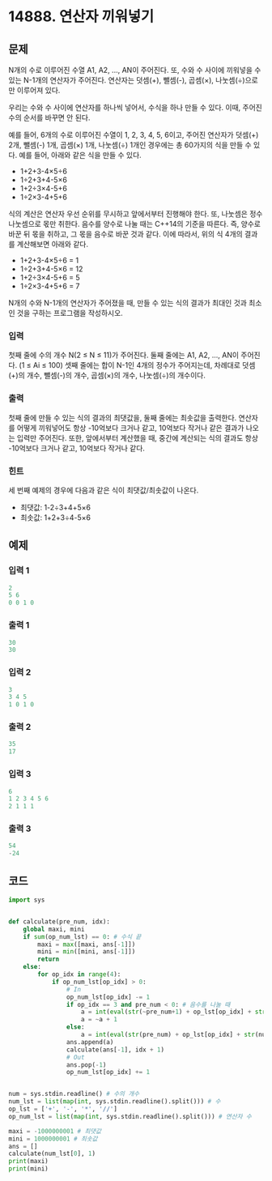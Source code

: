 #  14888. 연산자 끼워넣기

## 문제

N개의 수로 이루어진 수열 A1, A2, ..., AN이 주어진다. 또, 수와 수 사이에 끼워넣을 수 있는 N-1개의 연산자가 주어진다. 연산자는 덧셈(\+), 뺄셈(\-), 곱셈(×), 나눗셈(÷)으로만 이루어져 있다.

우리는 수와 수 사이에 연산자를 하나씩 넣어서, 수식을 하나 만들 수 있다. 이때, 주어진 수의 순서를 바꾸면 안 된다.

예를 들어, 6개의 수로 이루어진 수열이 1, 2, 3, 4, 5, 6이고, 주어진 연산자가 덧셈(\+) 2개, 뺄셈(\-) 1개, 곱셈(×) 1개, 나눗셈(÷) 1개인 경우에는 총 60가지의 식을 만들 수 있다. 예를 들어, 아래와 같은 식을 만들 수 있다.

- 1+2+3-4×5÷6
- 1÷2+3+4-5×6
- 1+2÷3×4-5+6
- 1÷2×3-4+5+6

식의 계산은 연산자 우선 순위를 무시하고 앞에서부터 진행해야 한다. 또, 나눗셈은 정수 나눗셈으로 몫만 취한다. 음수를 양수로 나눌 때는 C\+\+14의 기준을 따른다. 즉, 양수로 바꾼 뒤 몫을 취하고, 그 몫을 음수로 바꾼 것과 같다. 이에 따라서, 위의 식 4개의 결과를 계산해보면 아래와 같다.

- 1+2+3-4×5÷6 = 1
- 1÷2+3+4-5×6 = 12
- 1+2÷3×4-5+6 = 5
- 1÷2×3-4+5+6 = 7

N개의 수와 N-1개의 연산자가 주어졌을 때, 만들 수 있는 식의 결과가 최대인 것과 최소인 것을 구하는 프로그램을 작성하시오.



### 입력

첫째 줄에 수의 개수 N(2 ≤ N ≤ 11)가 주어진다. 둘째 줄에는 A1, A2, ..., AN이 주어진다. (1 ≤ Ai ≤ 100) 셋째 줄에는 합이 N\-1인 4개의 정수가 주어지는데, 차례대로 덧셈(\+)의 개수, 뺄셈(\-)의 개수, 곱셈(×)의 개수, 나눗셈(÷)의 개수이다. 

### 출력

첫째 줄에 만들 수 있는 식의 결과의 최댓값을, 둘째 줄에는 최솟값을 출력한다. 연산자를 어떻게 끼워넣어도 항상 \-10억보다 크거나 같고, 10억보다 작거나 같은 결과가 나오는 입력만 주어진다. 또한, 앞에서부터 계산했을 때, 중간에 계산되는 식의 결과도 항상 \-10억보다 크거나 같고, 10억보다 작거나 같다.



### 힌트

세 번째 예제의 경우에 다음과 같은 식이 최댓값/최솟값이 나온다.

- 최댓값: 1\-2÷3+4+5×6
- 최솟값: 1+2+3÷4\-5×6



## 예제

### 입력 1

```python
2
5 6
0 0 1 0
```



### 출력 1

```python
30
30
```



### 입력 2

```python
3
3 4 5
1 0 1 0
```



### 출력 2

```python
35
17
```



### 입력 3

```python
6
1 2 3 4 5 6
2 1 1 1
```



### 출력 3

```python
54
-24
```





## 코드

```python
import sys


def calculate(pre_num, idx):
    global maxi, mini
    if sum(op_num_lst) == 0: # 수식 끝
        maxi = max([maxi, ans[-1]])
        mini = min([mini, ans[-1]])
        return
    else:
        for op_idx in range(4):
            if op_num_lst[op_idx] > 0:
                # In
                op_num_lst[op_idx] -= 1
                if op_idx == 3 and pre_num < 0: # 음수를 나눌 때
                    a = int(eval(str(~pre_num+1) + op_lst[op_idx] + str(num_lst[idx])))
                    a = ~a + 1
                else:
                    a = int(eval(str(pre_num) + op_lst[op_idx] + str(num_lst[idx])))
                ans.append(a)
                calculate(ans[-1], idx + 1)
                # Out
                ans.pop(-1)
                op_num_lst[op_idx] += 1


num = sys.stdin.readline() # 수의 개수
num_lst = list(map(int, sys.stdin.readline().split())) # 수
op_lst = ['+', '-', '*', '//']
op_num_lst = list(map(int, sys.stdin.readline().split())) # 연산자 수

maxi = -1000000001 # 최댓값
mini = 1000000001 # 최솟값
ans = []
calculate(num_lst[0], 1)
print(maxi)
print(mini)
```

